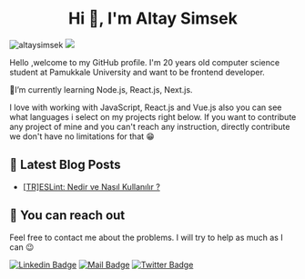 
<h1 align="center">Hi 👋, I'm Altay Simsek</h1>  

<p align="left"> <img src="https://komarev.com/ghpvc/?username=altaysimsek&label=Profile%20views&color=00ad0c&style=flat" alt="altaysimsek" /> <a href='https://findmentor.network/peer/altay-simsek'>  <img src="https://img.shields.io/badge/Find%20Mentor-I'm%20a%20mentee-blueviolet">  <a/></p>  

<p>Hello ,welcome to my GitHub profile. I'm 20 years old computer science student at Pamukkale University and want to be frontend developer. </p>
 
<p>🌱I’m currently learning Node.js, React.js, Next.js.</p>
<p>I love with working with JavaScript, React.js and Vue.js also you can see what languages i select on my projects right below. If you want to contribute any project of mine and you can't reach any instruction, directly contribute we don't have no limitations for that 😁</p>

## 📃 Latest Blog Posts
- [[TR]ESLint: Nedir ve Nasıl Kullanılır ?](https://altaysimsek16.medium.com/eslint-nedir-ve-nas%C4%B1l-kullan%C4%B1l%C4%B1r-c46d727036c5)

## 🤗 You can reach out

Feel free to contact me about the problems. I will try to help as much as I can 😉

[![Linkedin Badge](https://img.shields.io/badge/linkedin-%230077B5.svg?&style=for-the-badge&logo=linkedin&logoColor=white)](https://www.linkedin.com/in/altaysimsek/)
[![Mail Badge](https://img.shields.io/badge/email-c14438?style=for-the-badge&logo=Gmail&logoColor=white&link=mailto:altaysimsek16@gmail.com)](mailto:altaysimsek16@gmail.com)
[![Twitter Badge](https://img.shields.io/badge/twitter-1DA1F2?style=for-the-badge&logo=twitter&logoColor=white)](https://twitter.com/altitans)

   

